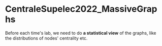 # CentraleSupelec2022_MassiveGraphs
Before each time's lab, we need to do **a statistical view** of the graphs, like the distributions of nodes' centrality etc.

